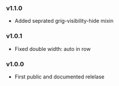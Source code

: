 ### v1.1.0

- Added seprated grig-visibility-hide mixin

### v1.0.1

- Fixed double width: auto in row

### v1.0.0

- First public and documented relelase